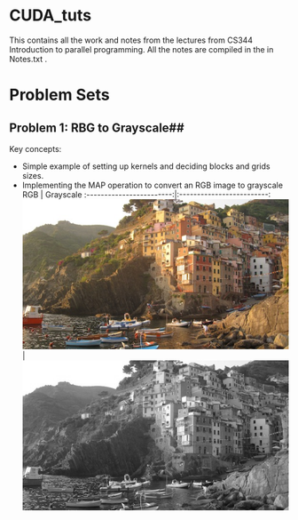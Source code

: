 # CUDA_tuts

This contains all the work and notes from the lectures from CS344 Introduction to parallel programming.
All the notes are compiled in the in Notes.txt .

# Problem Sets #

## Problem 1: RBG to Grayscale##
Key concepts:
- Simple example of setting up kernels and deciding blocks and grids sizes.
- Implementing the MAP operation to convert an RGB image to grayscale
RGB                       |  Grayscale
:------------------------:|:-------------------------:
![](Images/p1_rgb.jpg)  |  ![](Images/p1_grayscale.png)
